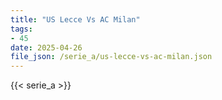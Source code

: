 ```yaml
---
title: "US Lecce Vs AC Milan"
tags:
- 45
date: 2025-04-26
file_json: /serie_a/us-lecce-vs-ac-milan.json
---
```


{{< serie_a >}}
